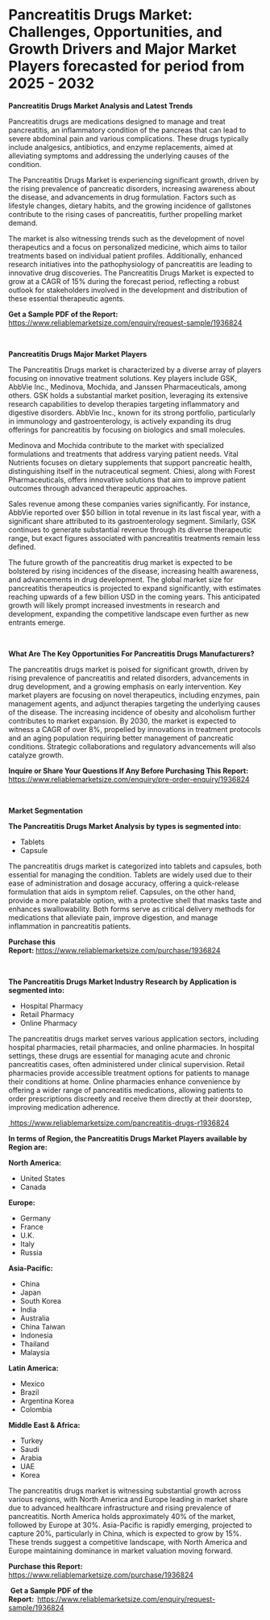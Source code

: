 <p><h1>Pancreatitis Drugs Market: Challenges, Opportunities, and Growth Drivers and Major Market Players forecasted for period from 2025 - 2032</h1></p><p><strong>Pancreatitis Drugs Market Analysis and Latest Trends</strong></p>
<p><p>Pancreatitis drugs are medications designed to manage and treat pancreatitis, an inflammatory condition of the pancreas that can lead to severe abdominal pain and various complications. These drugs typically include analgesics, antibiotics, and enzyme replacements, aimed at alleviating symptoms and addressing the underlying causes of the condition.</p><p>The Pancreatitis Drugs Market is experiencing significant growth, driven by the rising prevalence of pancreatic disorders, increasing awareness about the disease, and advancements in drug formulation. Factors such as lifestyle changes, dietary habits, and the growing incidence of gallstones contribute to the rising cases of pancreatitis, further propelling market demand.</p><p>The market is also witnessing trends such as the development of novel therapeutics and a focus on personalized medicine, which aims to tailor treatments based on individual patient profiles. Additionally, enhanced research initiatives into the pathophysiology of pancreatitis are leading to innovative drug discoveries. The Pancreatitis Drugs Market is expected to grow at a CAGR of 15% during the forecast period, reflecting a robust outlook for stakeholders involved in the development and distribution of these essential therapeutic agents.</p></p>
<p><strong>Get a Sample PDF of the Report:&nbsp;</strong> <a href="https://www.reliablemarketsize.com/enquiry/request-sample/1936824?utm_campaign=3614&utm_medium=2&utm_source=Github&utm_content=ia&utm_term=19042025&utm_id=pancreatitis-drugs">https://www.reliablemarketsize.com/enquiry/request-sample/1936824</a></p>
<p>&nbsp;</p>
<p><strong>Pancreatitis Drugs Major Market Players</strong></p>
<p><p>The Pancreatitis Drugs market is characterized by a diverse array of players focusing on innovative treatment solutions. Key players include GSK, AbbVie Inc., Medinova, Mochida, and Janssen Pharmaceuticals, among others. GSK holds a substantial market position, leveraging its extensive research capabilities to develop therapies targeting inflammatory and digestive disorders. AbbVie Inc., known for its strong portfolio, particularly in immunology and gastroenterology, is actively expanding its drug offerings for pancreatitis by focusing on biologics and small molecules.</p><p>Medinova and Mochida contribute to the market with specialized formulations and treatments that address varying patient needs. Vital Nutrients focuses on dietary supplements that support pancreatic health, distinguishing itself in the nutraceutical segment. Chiesi, along with Forest Pharmaceuticals, offers innovative solutions that aim to improve patient outcomes through advanced therapeutic approaches.</p><p>Sales revenue among these companies varies significantly. For instance, AbbVie reported over $50 billion in total revenue in its last fiscal year, with a significant share attributed to its gastroenterology segment. Similarly, GSK continues to generate substantial revenue through its diverse therapeutic range, but exact figures associated with pancreatitis treatments remain less defined.</p><p>The future growth of the pancreatitis drug market is expected to be bolstered by rising incidences of the disease, increasing health awareness, and advancements in drug development. The global market size for pancreatitis therapeutics is projected to expand significantly, with estimates reaching upwards of a few billion USD in the coming years. This anticipated growth will likely prompt increased investments in research and development, expanding the competitive landscape even further as new entrants emerge.</p></p>
<p>&nbsp;</p>
<p><strong>What Are The Key Opportunities For Pancreatitis Drugs Manufacturers?</strong></p>
<p><p>The pancreatitis drugs market is poised for significant growth, driven by rising prevalence of pancreatitis and related disorders, advancements in drug development, and a growing emphasis on early intervention. Key market players are focusing on novel therapeutics, including enzymes, pain management agents, and adjunct therapies targeting the underlying causes of the disease. The increasing incidence of obesity and alcoholism further contributes to market expansion. By 2030, the market is expected to witness a CAGR of over 8%, propelled by innovations in treatment protocols and an aging population requiring better management of pancreatic conditions. Strategic collaborations and regulatory advancements will also catalyze growth.</p></p>
<p><strong>Inquire or Share Your Questions If Any Before Purchasing This Report:</strong> <a href="https://www.reliablemarketsize.com/enquiry/pre-order-enquiry/1936824?utm_campaign=3614&utm_medium=2&utm_source=Github&utm_content=ia&utm_term=19042025&utm_id=pancreatitis-drugs">https://www.reliablemarketsize.com/enquiry/pre-order-enquiry/1936824</a></p>
<p>&nbsp;</p>
<p><strong>Market Segmentation</strong></p>
<p><strong>The Pancreatitis Drugs Market Analysis by types is segmented into:</strong></p>
<p><ul><li>Tablets</li><li>Capsule</li></ul></p>
<p><p>The pancreatitis drugs market is categorized into tablets and capsules, both essential for managing the condition. Tablets are widely used due to their ease of administration and dosage accuracy, offering a quick-release formulation that aids in symptom relief. Capsules, on the other hand, provide a more palatable option, with a protective shell that masks taste and enhances swallowability. Both forms serve as critical delivery methods for medications that alleviate pain, improve digestion, and manage inflammation in pancreatitis patients.</p></p>
<p><strong>Purchase this Report:&nbsp;</strong><a href="https://www.reliablemarketsize.com/purchase/1936824?utm_campaign=3614&utm_medium=2&utm_source=Github&utm_content=ia&utm_term=19042025&utm_id=pancreatitis-drugs">https://www.reliablemarketsize.com/purchase/1936824</a></p>
<p>&nbsp;</p>
<p><strong>The Pancreatitis Drugs Market Industry Research by Application is segmented into:</strong></p>
<p><ul><li>Hospital Pharmacy</li><li>Retail Pharmacy</li><li>Online Pharmacy</li></ul></p>
<p><p>The pancreatitis drugs market serves various application sectors, including hospital pharmacies, retail pharmacies, and online pharmacies. In hospital settings, these drugs are essential for managing acute and chronic pancreatitis cases, often administered under clinical supervision. Retail pharmacies provide accessible treatment options for patients to manage their conditions at home. Online pharmacies enhance convenience by offering a wider range of pancreatitis medications, allowing patients to order prescriptions discreetly and receive them directly at their doorstep, improving medication adherence.</p></p>
<p><a href="https://www.reliablemarketsize.com/pancreatitis-drugs-r1936824?utm_campaign=3614&utm_medium=2&utm_source=Github&utm_content=ia&utm_term=19042025&utm_id=pancreatitis-drugs">&nbsp;https://www.reliablemarketsize.com/pancreatitis-drugs-r1936824</a></p>
<p><strong>In terms of Region, the Pancreatitis Drugs Market Players available by Region are:</strong></p>
<p>
    <p> <strong> North America: </strong>
        <ul>
            <li>United States</li>
            <li>Canada</li>
        </ul>
        </p> 
    <p> <strong> Europe: </strong>
        <ul>
            <li>Germany</li>
            <li>France</li>
            <li>U.K.</li>
            <li>Italy</li>
            <li>Russia</li>
        </ul>
        </p> 
    <p> <strong> Asia-Pacific: </strong>
        <ul>
            <li>China</li>
            <li>Japan</li>
            <li>South Korea</li>
            <li>India</li>
            <li>Australia</li>
            <li>China Taiwan</li>
            <li>Indonesia</li>
            <li>Thailand</li>
            <li>Malaysia</li>
        </ul>
        </p> 
    <p> <strong> Latin America: </strong>
        <ul>
            <li>Mexico</li>
            <li>Brazil</li>
            <li>Argentina Korea</li>
            <li>Colombia</li>
        </ul>
        </p> 
    <p> <strong> Middle East & Africa: </strong>
        <ul>
            <li>Turkey</li>
            <li>Saudi</li>
            <li>Arabia</li>
            <li>UAE</li>
            <li>Korea</li>
        </ul>
    </p>
    </p>
<p><p>The pancreatitis drugs market is witnessing substantial growth across various regions, with North America and Europe leading in market share due to advanced healthcare infrastructure and rising prevalence of pancreatitis. North America holds approximately 40% of the market, followed by Europe at 30%. Asia-Pacific is rapidly emerging, projected to capture 20%, particularly in China, which is expected to grow by 15%. These trends suggest a competitive landscape, with North America and Europe maintaining dominance in market valuation moving forward.</p></p>
<p><strong>Purchase this Report: </strong><a href="https://www.reliablemarketsize.com/purchase/1936824?utm_campaign=3614&utm_medium=2&utm_source=Github&utm_content=ia&utm_term=19042025&utm_id=pancreatitis-drugs">https://www.reliablemarketsize.com/purchase/1936824</a></p>
<p>&nbsp;<strong>Get a Sample PDF of the Report:&nbsp;&nbsp;</strong><a href="https://www.reliablemarketsize.com/enquiry/request-sample/1936824?utm_campaign=3614&utm_medium=2&utm_source=Github&utm_content=ia&utm_term=19042025&utm_id=pancreatitis-drugs">https://www.reliablemarketsize.com/enquiry/request-sample/1936824</a></p>
<p><strong></strong></p>
<p><p></p><p></p><p></p></p>